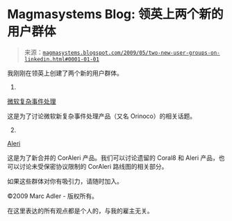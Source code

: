 <!--yml

分类：未分类

日期：2024-05-18 04:53:06

-->

# Magmasystems Blog: 领英上两个新的用户群体

> 来源：[`magmasystems.blogspot.com/2009/05/two-new-user-groups-on-linkedin.html#0001-01-01`](http://magmasystems.blogspot.com/2009/05/two-new-user-groups-on-linkedin.html#0001-01-01)

我刚刚在领英上创建了两个新的用户群体。

1)

[微软复杂事件处理](http://www.linkedin.com/groups?gid=1990928)

这是为了讨论微软新复杂事件处理产品（又名 Orinoco）的相关话题。

2)

[Aleri](http://www.linkedin.com/groups?gid=1990926)

这是为了新合并的 CorAleri 产品。我们可以讨论遗留的 Coral8 和 Aleri 产品，也可以讨论未受保密协议限制的 CorAleri 路线图的相关部分。

如果这些群体对你有吸引力，请随时加入。

©2009 Marc Adler - 版权所有。

在这里表达的所有观点都是个人的，与我的雇主无关。
